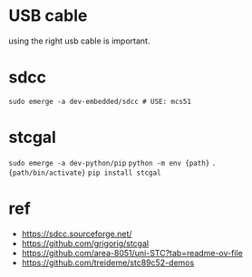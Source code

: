 # USB cable
using the right usb cable is important.

# sdcc
`sudo emerge -a dev-embedded/sdcc # USE: mcs51`

# stcgal
`sudo emerge -a dev-python/pip`
`python -m env {path}`
`. {path/bin/activate}`
`pip install stcgal`

# ref
- https://sdcc.sourceforge.net/
- https://github.com/grigorig/stcgal
- https://github.com/area-8051/uni-STC?tab=readme-ov-file
- https://github.com/treideme/stc89c52-demos

